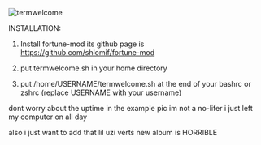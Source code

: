 ![termwelcome](https://github.com/user-attachments/assets/5f5ebd07-41e0-472b-8f19-902452f90b2a)

INSTALLATION:

1. Install fortune-mod its github page is https://github.com/shlomif/fortune-mod

2. put termwelcome.sh in your home directory

3. put /home/USERNAME/termwelcome.sh at the end of your bashrc or zshrc (replace USERNAME with your username)


dont worry about the uptime in the example pic im not a no-lifer i just left my computer on all day

also i just want to add that lil uzi verts new album is HORRIBLE
